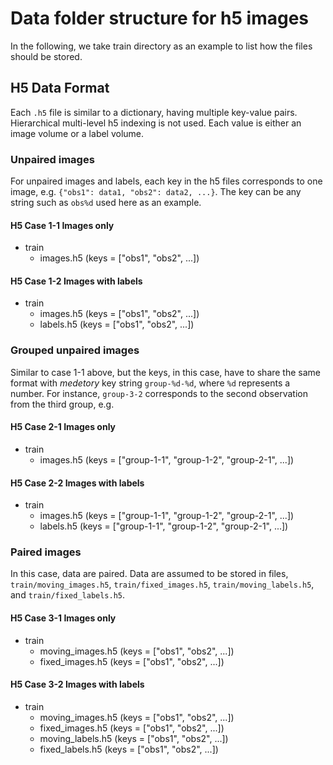 

# Data folder structure for h5 images 
In the following, we take train directory as an example to list how the files should be stored.


## H5 Data Format
Each `.h5` file is similar to a dictionary, having multiple key-value pairs. Hierarchical multi-level h5 indexing is not used. Each value is either an image volume or a label volume.

### Unpaired images
For unpaired images and labels, each key in the h5 files corresponds to one image, e.g. `{"obs1": data1, "obs2": data2, ...}`. The key can be any string such as `obs%d` used here as an example.

#### H5 Case 1-1 Images only
- train
  - images.h5 (keys = ["obs1", "obs2", ...])


#### H5 Case 1-2 Images with labels
- train
  - images.h5 (keys = ["obs1", "obs2", ...])
  - labels.h5 (keys = ["obs1", "obs2", ...])


### Grouped unpaired images
Similar to case 1-1 above, but the keys, in this case, have to share the same format with *medetory* key string `group-%d-%d`, where `%d` represents a number. For instance, `group-3-2` corresponds to the second observation from the third group, e.g.


#### H5 Case 2-1 Images only
- train
  - images.h5 (keys = ["group-1-1", "group-1-2", "group-2-1", ...])

#### H5 Case 2-2 Images with labels
- train
  - images.h5 (keys = ["group-1-1", "group-1-2", "group-2-1", ...])
  - labels.h5 (keys = ["group-1-1", "group-1-2", "group-2-1", ...])


### Paired images

In this case, data are paired. Data are assumed to be stored in files, `train/moving_images.h5`, `train/fixed_images.h5`, `train/moving_labels.h5`, and `train/fixed_labels.h5`.

#### H5 Case 3-1 Images only

- train
  - moving_images.h5 (keys = ["obs1", "obs2", ...])
  - fixed_images.h5 (keys = ["obs1", "obs2", ...])

#### H5 Case 3-2 Images with labels

- train
  - moving_images.h5 (keys = ["obs1", "obs2", ...])
  - fixed_images.h5 (keys = ["obs1", "obs2", ...])
  - moving_labels.h5 (keys = ["obs1", "obs2", ...])
  - fixed_labels.h5 (keys = ["obs1", "obs2", ...])